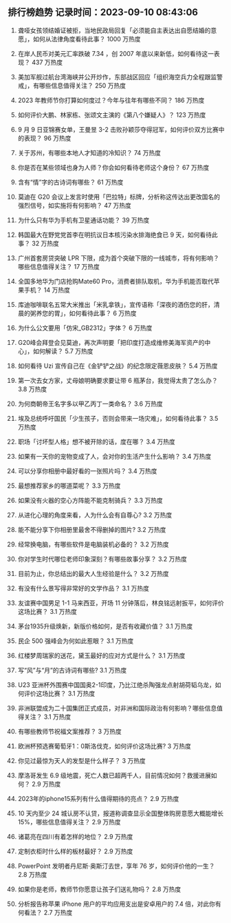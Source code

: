 
## 排行榜趋势 记录时间：2023-09-10 08:43:06
  
  1. 聋哑女孩领结婚证被拒，当地民政局回复「必须能自主表达出自愿结婚的意愿」，如何从法律角度看待此事？ 1000 万热度
    
  2. 在岸人民币对美元汇率跌破 7.34 ，创 2007 年底以来新低，如何看待这一表现？ 437 万热度
    
  3. 美加军舰过航台湾海峡并公开炒作，东部战区回应「组织海空兵力全程跟监警戒」，有哪些信息值得关注？ 250 万热度
    
  4. 2023 年教师节你打算如何度过？今年与往年有哪些不同？ 186 万热度
    
  5. 如何评价大鹏、林家栋、张颂文主演的《第八个嫌疑人》？ 123 万热度
    
  6. 9 月 9 日亚锦赛女单，王曼昱 3-2 击败孙颖莎夺得冠军，如何评价双方比赛中的表现？ 96 万热度
    
  7. 关于苏州，有哪些本地人才知道的冷知识？ 74 万热度
    
  8. 你是否在某些领域也身为人师？你会如何看待老师这个身份？ 67 万热度
    
  9. 含有“情”字的古诗词有哪些？ 61 万热度
    
  10. 莫迪在 G20 会议上发言时使用「巴拉特」标牌，分析称这传达出更改国名的强烈信号，如实施将有何影响？ 47 万热度
    
  11. 为什么只有华为手机有卫星通话功能？ 39 万热度
    
  12. 韩国最大在野党党首李在明抗议日本核污染水排海绝食已 9 天，如何看待此事？ 32 万热度
    
  13. 广州首套房贷突破 LPR 下限，成为首个突破下限的一线城市，将有何影响？哪些信息值得关注？ 17 万热度
    
  14. 全国多地华为门店抢购Mate60 Pro，消费者排队取机，华为手机能否取代苹果手机？ 14 万热度
    
  15. 库迪咖啡联名五常大米推出「米乳拿铁」，宣传语称「深夜的酒伤您的肝，清晨的粥养您的胃」，如何看待此事？ 6 万热度
    
  16. 为什么公文要用「仿宋_GB2312」字体？ 6 万热度
    
  17. G20峰会拜登会见莫迪，再次声明要「把印度打造成维修美海军资产的中心」，如何解读？ 5.7 万热度
    
  18. 如何看待 Uzi 宣传自己在《金铲铲之战》的纪念限定薇恩皮肤？ 5.4 万热度
    
  19. 第一次去女方家，丈母娘明确要求要让带 6 瓶茅台，我觉得太贵了怎么办？ 3.8 万热度
    
  20. 为何商朝帝王名字多以甲乙丙丁一类命名？ 3.6 万热度
    
  21. 埃及总统呼吁国民「少生孩子，否则会带来一场灾难」，如何看待此事？ 3.5 万热度
    
  22. 职场「讨坏型人格」想不被开除的话，度在哪？ 3.4 万热度
    
  23. 如果有一天你的宠物变成了人，会对你的生活产生什么影响？ 3.4 万热度
    
  24. 可以分享你相册中最好看的一张照片吗？ 3.4 万热度
    
  25. 最想推荐家乡的哪道菜呢？ 3.3 万热度
    
  26. 如果没有火器的空心方阵能不能克制骑兵？ 3.3 万热度
    
  27. 从进化心理的角度来看，人为什么会有自尊心? 3.2 万热度
    
  28. 能不能分享下你相册里最舍不得删掉的图片? 3.2 万热度
    
  29. 经常换电脑，有哪些软件是电脑装机必备的？ 3.2 万热度
    
  30. 你对学生时代哪位老师印象深刻？有哪些故事分享？ 3.2 万热度
    
  31. 目前为止，你总结出的最大人生经验是什么？ 3.2 万热度
    
  32. 有没有什么景写得非常好的文学作品？ 3.1 万热度
    
  33. 友谊赛中国男足 1-1 马来西亚，开场 11 分钟落后，林良铭远射扳平，如何评价这场比赛？ 3.1 万热度
    
  34. 茅台1935升级焕新，新版价格如何，是否有收藏价值？ 3.1 万热度
    
  35. 民企 500 强峰会为何如此惹眼？ 3.1 万热度
    
  36. 红楼梦周瑞家的送花，黛玉最好的应对方式是什么？ 3.1 万热度
    
  37. 写“风”与“月”的古诗词有哪些? 3.1 万热度
    
  38. U23 亚洲杯外围赛中国国奥2-1印度，乃比江绝杀陶强龙点射胡荷韬乌龙，如何评价这场比赛？ 3.1 万热度
    
  39. 非洲联盟成为二十国集团正式成员，对非洲和国际政治有何影响？哪些信息值得关注？ 3.1 万热度
    
  40. 有哪些教师节祝福文案推荐？ 3 万热度
    
  41. 欧洲杯预选赛葡萄牙1：0斯洛伐克，如何评价这场比赛? 3 万热度
    
  42. 你见过最惊为天人的发型是什么样子？ 3 万热度
    
  43. 摩洛哥发生 6.9 级地震，死亡人数已超两千人，目前情况如何？救援进展如何？ 2.9 万热度
    
  44. 2023年的iphone15系列有什么值得期待的亮点？ 2.9 万热度
    
  45. 10 天内至少 24 城认房不认贷，报道称调查显示全国整体购房意愿大概能增长15%，哪些信息值得关注？ 2.9 万热度
    
  46. 诸葛亮在四川有着怎样的地位？ 2.9 万热度
    
  47. 定制衣柜时什么样的板材最好？ 2.9 万热度
    
  48. PowerPoint 发明者丹尼斯·奥斯汀去世，享年 76 岁，如何评价他的一生？ 2.8 万热度
    
  49. 如果你是老师，教师节你愿意让孩子们送礼物吗？ 2.8 万热度
    
  50. 分析报告称苹果 iPhone 用户的平均应用支出是安卓用户的 7.4 倍，对此你有何看法？ 2.7 万热度
    